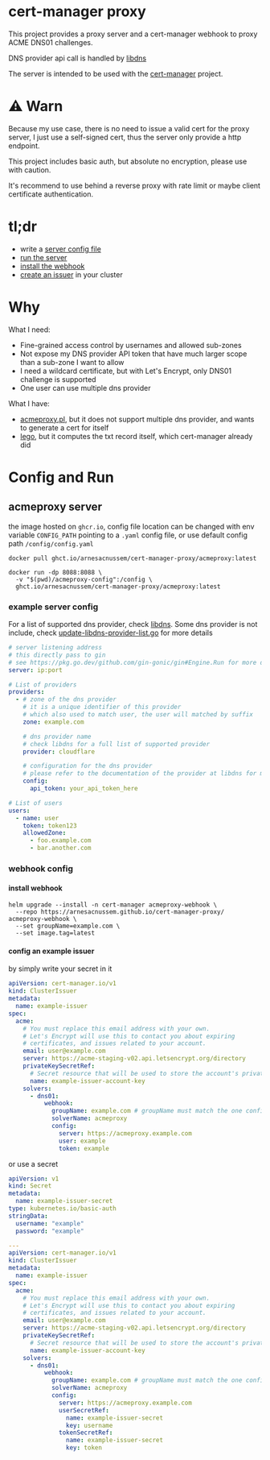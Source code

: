 # cert-manager proxy

This project provides a proxy server and a cert-manager webhook to proxy ACME DNS01 challenges.

DNS provider api call is handled by [libdns](https://github.com/libdns/libdns)

The server is intended to be used with the [cert-manager](https://github.com/cert-manager/cert-manager) project.

# ⚠ Warn

Because my use case, there is no need to issue a valid cert for the proxy server, I just use a self-signed cert, thus
the server only provide a http endpoint.

This project includes basic auth, but absolute no encryption, please use with caution.

It's recommend to use behind a reverse proxy with rate limit or maybe client certificate authentication.

# tl;dr

- write a [server config file](#example-server-config)
- [run the server](#acmeproxy-server)
- [install the webhook](#install-webhook)
- [create an issuer](#config-an-example-issuer) in your cluster

# Why

What I need:

- Fine-grained access control by usernames and allowed sub-zones
- Not expose my DNS provider API token that have much larger scope than a sub-zone I want to allow
- I need a wildcard certificate, but with Let's Encrypt, only DNS01 challenge is supported
- One user can use multiple dns provider

What I have:

- [acmeproxy.pl](https://github.com/madcamel/acmeproxy.pl), but it does not support multiple dns provider, and wants to
  generate a cert for itself
- [lego](https://github.com/go-acme/lego), but it computes the txt record itself, which cert-manager already did

# Config and Run

## acmeproxy server

the image hosted on `ghcr.io`, config file location can be changed with env variable `CONFIG_PATH` pointing to a `.yaml`
config file, or use default config path `/config/config.yaml`

```shell
docker pull ghct.io/arnesacnussem/cert-manager-proxy/acmeproxy:latest
```

```shell
docker run -dp 8088:8088 \
  -v "$(pwd)/acmeproxy-config":/config \
  ghct.io/arnesacnussem/cert-manager-proxy/acmeproxy:latest
```

### example server config

For a list of supported dns provider, check [libdns](https://github.com/libdns).
Some dns provider is not include,
check [update-libdns-provider-list.go](./update-libdns-provider-list.go) for more details

```yaml
# server listening address
# this directly pass to gin
# see https://pkg.go.dev/github.com/gin-gonic/gin#Engine.Run for more detail
server: ip:port

# List of providers
providers:
  - # zone of the dns provider
    # it is a unique identifier of this provider
    # which also used to match user, the user will matched by suffix
    zone: example.com

    # dns provider name
    # check libdns for a full list of supported provider
    provider: cloudflare

    # configuration for the dns provider
    # please refer to the documentation of the provider at libdns for more details
    config:
      api_token: your_api_token_here

# List of users
users:
  - name: user
    token: token123
    allowedZone:
      - foo.example.com
      - bar.another.com
```

### webhook config

#### install webhook

```shell
helm upgrade --install -n cert-manager acmeproxy-webhook \
  --repo https://arnesacnussem.github.io/cert-manager-proxy/ acmeproxy-webhook \
  --set groupName=example.com \
  --set image.tag=latest
```

#### config an example issuer

by simply write your secret in it

```yaml
apiVersion: cert-manager.io/v1
kind: ClusterIssuer
metadata:
  name: example-issuer
spec:
  acme:
    # You must replace this email address with your own.
    # Let's Encrypt will use this to contact you about expiring
    # certificates, and issues related to your account.
    email: user@example.com
    server: https://acme-staging-v02.api.letsencrypt.org/directory
    privateKeySecretRef:
      # Secret resource that will be used to store the account's private key.
      name: example-issuer-account-key
    solvers:
      - dns01:
          webhook:
            groupName: example.com # groupName must match the one configured on webhook deployment (see Helm chart's values) !
            solverName: acmeproxy
            config:
              server: https://acmeproxy.example.com
              user: example
              token: example
```

or use a secret

```yaml
apiVersion: v1
kind: Secret
metadata:
  name: example-issuer-secret
type: kubernetes.io/basic-auth
stringData:
  username: "example"
  password: "example"

---
apiVersion: cert-manager.io/v1
kind: ClusterIssuer
metadata:
  name: example-issuer
spec:
  acme:
    # You must replace this email address with your own.
    # Let's Encrypt will use this to contact you about expiring
    # certificates, and issues related to your account.
    email: user@example.com
    server: https://acme-staging-v02.api.letsencrypt.org/directory
    privateKeySecretRef:
      # Secret resource that will be used to store the account's private key.
      name: example-issuer-account-key
    solvers:
      - dns01:
          webhook:
            groupName: example.com # groupName must match the one configured on webhook deployment (see Helm chart's values) !
            solverName: acmeproxy
            config:
              server: https://acmeproxy.example.com
              userSecretRef:
                name: example-issuer-secret
                key: username
              tokenSecretRef:
                name: example-issuer-secret
                key: token
```